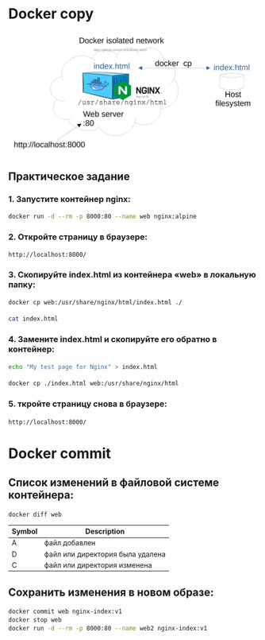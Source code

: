 # Docker copy

<img src="copy-commit.png" alt="copy-commit" width="1024"/>

## Практическое задание

### 1. Запустите контейнер nginx:

```bash
docker run -d --rm -p 8000:80 --name web nginx:alpine
```

### 2. Откройте страницу в браузере:

`http://localhost:8000/`

### 3. Скопируйте index.html из контейнера «web» в локальную папку:

```bash
docker cp web:/usr/share/nginx/html/index.html ./

cat index.html
```

### 4. Замените index.html и скопируйте его обратно в контейнер:

```bash
echo "My test page for Nginx" > index.html

docker cp ./index.html web:/usr/share/nginx/html
```

### 5. ткройте страницу снова в браузере:

`http://localhost:8000/`


# Docker commit

## Список изменений в файловой системе контейнера:

```
docker diff web
```

Symbol | Description
---|---
A | файл добавлен
D | файл или директория была удалена
C | файл или директория изменена

## Сохранить изменения в новом образе:

```bash
docker commit web nginx-index:v1
docker stop web
docker run -d --rm -p 8000:80 --name web2 nginx-index:v1
```